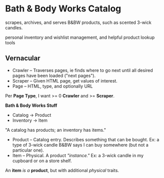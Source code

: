 # Bath & Body Works Catalog

scrapes, archives, and serves B&BW products, such as scented 3-wick candles.

personal inventory and wishlist management, and helpful product lookup tools

## Vernacular

- Crawler &ndash; Traverses pages, ie finds where to go next until all desired pages have been loaded ("next pages").
- Scraper &ndash; Given HTML page, get values of interest.
- Page &ndash; HTML, type, and optionally URL

Per **Page Type**, I want >= 0 **Crawler** and >= **Scraper**.

**Bath & Body Works Stuff**

- Catalog &rarr; Product
- Inventory &rarr; Item

"A catalog has products; an inventory has items."

- Product &ndash; Catalog entry. Describes something that can be bought. Ex: a type of 3-wick candle B&BW says I can buy somewhere (but not a particular one).
- Item &ndash; Physical. A product _"instance."_ Ex: a 3-wick candle in my cupboard or on a store shelf.

An **item** _is a_ **product**, but with additional _physical_ traits.